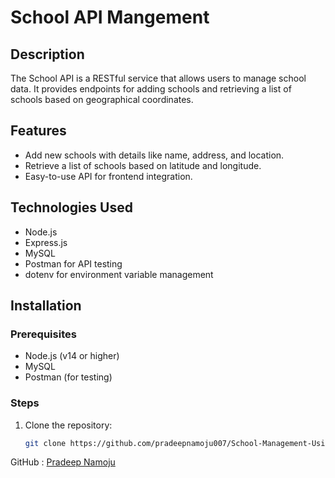 # School API Mangement

## Description

The School API is a RESTful service that allows users to manage school data. It provides endpoints for adding schools and retrieving a list of schools based on geographical coordinates.

## Features

- Add new schools with details like name, address, and location.
- Retrieve a list of schools based on latitude and longitude.
- Easy-to-use API for frontend integration.

## Technologies Used

- Node.js
- Express.js
- MySQL
- Postman for API testing
- dotenv for environment variable management

## Installation

### Prerequisites

- Node.js (v14 or higher)
- MySQL
- Postman (for testing)

### Steps

1. Clone the repository:
   ```bash
   git clone https://github.com/pradeepnamoju007/School-Management-Using-Node.js-Apis.git
   ```

GitHub : [Pradeep Namoju](https://github.com/pradeepnamoju007)
